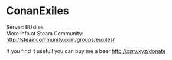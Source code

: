 # ConanExiles
Server: EUxiles     
More info at Steam Community: http://steamcommunity.com/groups/euxiles/

If you find it usefull you can buy me a beer http://xsrv.xyz/donate
